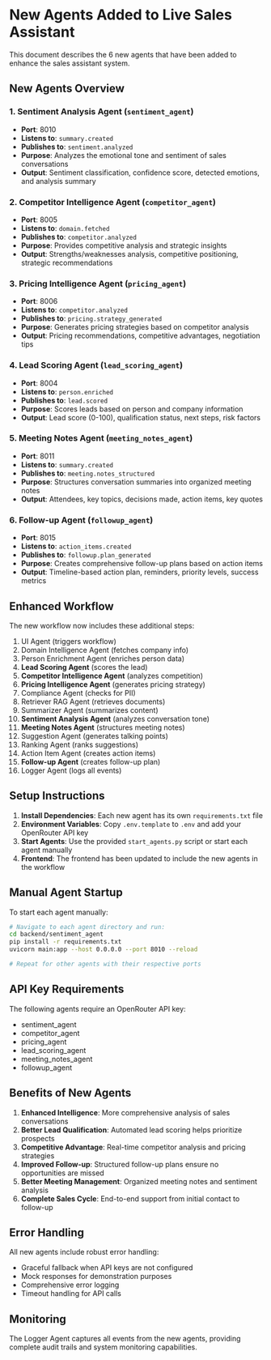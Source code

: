 # New Agents Added to Live Sales Assistant

This document describes the 6 new agents that have been added to enhance the sales assistant system.

## New Agents Overview

### 1. Sentiment Analysis Agent (`sentiment_agent`)
- **Port**: 8010
- **Listens to**: `summary.created`
- **Publishes to**: `sentiment.analyzed`
- **Purpose**: Analyzes the emotional tone and sentiment of sales conversations
- **Output**: Sentiment classification, confidence score, detected emotions, and analysis summary

### 2. Competitor Intelligence Agent (`competitor_agent`)
- **Port**: 8005
- **Listens to**: `domain.fetched`
- **Publishes to**: `competitor.analyzed`
- **Purpose**: Provides competitive analysis and strategic insights
- **Output**: Strengths/weaknesses analysis, competitive positioning, strategic recommendations

### 3. Pricing Intelligence Agent (`pricing_agent`)
- **Port**: 8006
- **Listens to**: `competitor.analyzed`
- **Publishes to**: `pricing.strategy_generated`
- **Purpose**: Generates pricing strategies based on competitor analysis
- **Output**: Pricing recommendations, competitive advantages, negotiation tips

### 4. Lead Scoring Agent (`lead_scoring_agent`)
- **Port**: 8004
- **Listens to**: `person.enriched`
- **Publishes to**: `lead.scored`
- **Purpose**: Scores leads based on person and company information
- **Output**: Lead score (0-100), qualification status, next steps, risk factors

### 5. Meeting Notes Agent (`meeting_notes_agent`)
- **Port**: 8011
- **Listens to**: `summary.created`
- **Publishes to**: `meeting.notes_structured`
- **Purpose**: Structures conversation summaries into organized meeting notes
- **Output**: Attendees, key topics, decisions made, action items, key quotes

### 6. Follow-up Agent (`followup_agent`)
- **Port**: 8015
- **Listens to**: `action_items.created`
- **Publishes to**: `followup.plan_generated`
- **Purpose**: Creates comprehensive follow-up plans based on action items
- **Output**: Timeline-based action plan, reminders, priority levels, success metrics

## Enhanced Workflow

The new workflow now includes these additional steps:

1. UI Agent (triggers workflow)
2. Domain Intelligence Agent (fetches company info)
3. Person Enrichment Agent (enriches person data)
4. **Lead Scoring Agent** (scores the lead)
5. **Competitor Intelligence Agent** (analyzes competition)
6. **Pricing Intelligence Agent** (generates pricing strategy)
7. Compliance Agent (checks for PII)
8. Retriever RAG Agent (retrieves documents)
9. Summarizer Agent (summarizes content)
10. **Sentiment Analysis Agent** (analyzes conversation tone)
11. **Meeting Notes Agent** (structures meeting notes)
12. Suggestion Agent (generates talking points)
13. Ranking Agent (ranks suggestions)
14. Action Item Agent (creates action items)
15. **Follow-up Agent** (creates follow-up plan)
16. Logger Agent (logs all events)

## Setup Instructions

1. **Install Dependencies**: Each new agent has its own `requirements.txt` file
2. **Environment Variables**: Copy `.env.template` to `.env` and add your OpenRouter API key
3. **Start Agents**: Use the provided `start_agents.py` script or start each agent manually
4. **Frontend**: The frontend has been updated to include the new agents in the workflow

## Manual Agent Startup

To start each agent manually:

```bash
# Navigate to each agent directory and run:
cd backend/sentiment_agent
pip install -r requirements.txt
uvicorn main:app --host 0.0.0.0 --port 8010 --reload

# Repeat for other agents with their respective ports
```

## API Key Requirements

The following agents require an OpenRouter API key:
- sentiment_agent
- competitor_agent
- pricing_agent
- lead_scoring_agent
- meeting_notes_agent
- followup_agent

## Benefits of New Agents

1. **Enhanced Intelligence**: More comprehensive analysis of sales conversations
2. **Better Lead Qualification**: Automated lead scoring helps prioritize prospects
3. **Competitive Advantage**: Real-time competitor analysis and pricing strategies
4. **Improved Follow-up**: Structured follow-up plans ensure no opportunities are missed
5. **Better Meeting Management**: Organized meeting notes and sentiment analysis
6. **Complete Sales Cycle**: End-to-end support from initial contact to follow-up

## Error Handling

All new agents include robust error handling:
- Graceful fallback when API keys are not configured
- Mock responses for demonstration purposes
- Comprehensive error logging
- Timeout handling for API calls

## Monitoring

The Logger Agent captures all events from the new agents, providing complete audit trails and system monitoring capabilities.
